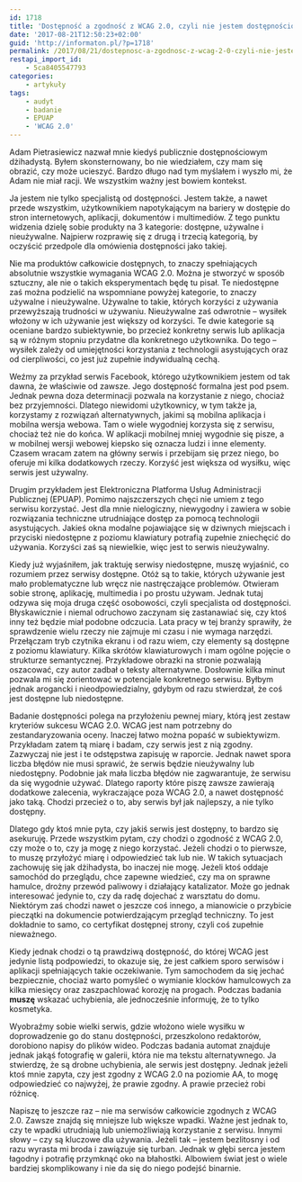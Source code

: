```yaml
---
id: 1718
title: 'Dostępność a zgodność z WCAG 2.0, czyli nie jestem dostępnościowym dżihadystą'
date: '2017-08-21T12:50:23+02:00'
guid: 'http://informaton.pl/?p=1718'
permalink: /2017/08/21/dostepnosc-a-zgodnosc-z-wcag-2-0-czyli-nie-jestem-dostepnosciowym-dzihadysta/
restapi_import_id:
    - 5ca8405547793
categories:
    - artykuły
tags:
    - audyt
    - badanie
    - EPUAP
    - 'WCAG 2.0'
---
```


Adam Pietrasiewicz nazwał mnie kiedyś publicznie dostępnościowym dżihadystą. Byłem skonsternowany, bo nie wiedziałem, czy mam się obrazić, czy może ucieszyć. Bardzo długo nad tym myślałem i wyszło mi, że Adam nie miał racji. We wszystkim ważny jest bowiem kontekst.

Ja jestem nie tylko specjalistą od dostępności. Jestem także, a nawet przede wszystkim, użytkownikiem napotykającym na bariery w dostępie do stron internetowych, aplikacji, dokumentów i multimediów. Z tego punktu widzenia dzielę sobie produkty na 3 kategorie: dostępne, używalne i nieużywalne. Najpierw rozprawię się z drugą i trzecią kategorią, by oczyścić przedpole dla omówienia dostępności jako takiej.

Nie ma produktów całkowicie dostępnych, to znaczy spełniających absolutnie wszystkie wymagania WCAG 2.0. Można je stworzyć w sposób sztuczny, ale nie o takich eksperymentach będę tu pisał. Te niedostępne zaś można podzielić na wspomniane powyżej kategorie, to znaczy używalne i nieużywalne. Używalne to takie, których korzyści z używania przewyższają trudności w używaniu. Nieużywalne zaś odwrotnie – wysiłek włożony w ich używanie jest większy od korzyści. Te dwie kategorie są oceniane bardzo subiektywnie, bo przecież konkretny serwis lub aplikacja są w różnym stopniu przydatne dla konkretnego użytkownika. Do tego – wysiłek zależy od umiejętności korzystania z technologii asystujących oraz od cierpliwości, co jest już zupełnie indywidualną cechą.

Weźmy za przykład serwis Facebook, którego użytkownikiem jestem od tak dawna, że właściwie od zawsze. Jego dostępność formalna jest pod psem. Jednak pewna doza determinacji pozwala na korzystanie z niego, chociaż bez przyjemności. Dlatego niewidomi użytkownicy, w tym także ja, korzystamy z rozwiązań alternatywnych, jakimi są mobilna aplikacja i mobilna wersja webowa. Tam o wiele wygodniej korzysta się z serwisu, chociaż też nie do końca. W aplikacji mobilnej mniej wygodnie się pisze, a w mobilnej wersji webowej kiepsko się oznacza ludzi i inne elementy. Czasem wracam zatem na główny serwis i przebijam się przez niego, bo oferuje mi kilka dodatkowych rzeczy. Korzyść jest większa od wysiłku, więc serwis jest używalny.

Drugim przykładem jest Elektroniczna Platforma Usług Administracji Publicznej (EPUAP). Pomimo najszczerszych chęci nie umiem z tego serwisu korzystać. Jest dla mnie nielogiczny, niewygodny i zawiera w sobie rozwiązania techniczne utrudniające dostęp za pomocą technologii asystujących. Jakieś okna modalne pojawiające się w dziwnych miejscach i przyciski niedostępne z poziomu klawiatury potrafią zupełnie zniechęcić do używania. Korzyści zaś są niewielkie, więc jest to serwis nieużywalny.

Kiedy już wyjaśniłem, jak traktuję serwisy niedostępne, muszę wyjaśnić, co rozumiem przez serwisy dostępne. Otóż są to takie, których używanie jest mało problematyczne lub wręcz nie nastręczające problemów. Otwieram sobie stronę, aplikację, multimedia i po prostu używam. Jednak tutaj odzywa się moja druga część osobowości, czyli specjalista od dostępności. Błyskawicznie i niemal odruchowo zaczynam się zastanawiać się, czy ktoś inny też będzie miał podobne odczucia. Lata pracy w tej branży sprawiły, że sprawdzenie wielu rzeczy nie zajmuje mi czasu i nie wymaga narzędzi. Przełączam tryb czytnika ekranu i od razu wiem, czy elementy są dostępne z poziomu klawiatury. Kilka skrótów klawiaturowych i mam ogólne pojęcie o strukturze semantycznej. Przykładowe obrazki na stronie pozwalają oszacować, czy autor zadbał o teksty alternatywne. Dosłownie kilka minut pozwala mi się zorientować w potencjale konkretnego serwisu. Byłbym jednak arogancki i nieodpowiedzialny, gdybym od razu stwierdzał, że coś jest dostępne lub niedostępne.

Badanie dostępności polega na przyłożeniu pewnej miary, którą jest zestaw kryteriów sukcesu WCAG 2.0. WCAG jest nam potrzebny do zestandaryzowania oceny. Inaczej łatwo można popaść w subiektywizm. Przykładam zatem tą miarę i badam, czy serwis jest z nią zgodny. Zazwyczaj nie jest i te odstępstwa zapisuję w raporcie. Jednak nawet spora liczba błędów nie musi sprawić, że serwis będzie nieużywalny lub niedostępny. Podobnie jak mała liczba błędów nie zagwarantuje, że serwisu da się wygodnie używać. Dlatego raporty które piszę zawsze zawierają dodatkowe zalecenia, wykraczające poza WCAG 2.0, a nawet dostępność jako taką. Chodzi przecież o to, aby serwis był jak najlepszy, a nie tylko dostępny.

Dlatego gdy ktoś mnie pyta, czy jakiś serwis jest dostępny, to bardzo się asekuruję. Przede wszystkim pytam, czy chodzi o zgodność z WCAG 2.0, czy może o to, czy ja mogę z niego korzystać. Jeżeli chodzi o to pierwsze, to muszę przyłożyć miarę i odpowiedzieć tak lub nie. W takich sytuacjach zachowuję się jak dżihadysta, bo inaczej nie mogę. Jeżeli ktoś oddaje samochód do przeglądu, chce zapewne wiedzieć, czy ma on sprawne hamulce, drożny przewód paliwowy i działający katalizator. Może go jednak interesować jedynie to, czy da radę dojechać z warsztatu do domu. Niektórym zaś chodzi nawet o jeszcze coś innego, a mianowicie o przybicie pieczątki na dokumencie potwierdzającym przegląd techniczny. To jest dokładnie to samo, co certyfikat dostępnej strony, czyli coś zupełnie nieważnego.

Kiedy jednak chodzi o tą prawdziwą dostępność, do której WCAG jest jedynie listą podpowiedzi, to okazuje się, że jest całkiem sporo serwisów i aplikacji spełniających takie oczekiwanie. Tym samochodem da się jechać bezpiecznie, chociaż warto pomyśleć o wymianie klocków hamulcowych za kilka miesięcy oraz zaszpachlować korozję na progach. Podczas badania **muszę** wskazać uchybienia, ale jednocześnie informuję, że to tylko kosmetyka.

Wyobraźmy sobie wielki serwis, gdzie włożono wiele wysiłku w doprowadzenie go do stanu dostępności, przeszkolono redaktorów, dorobiono napisy do plików wideo. Podczas badania automat znajduje jednak jakąś fotografię w galerii, która nie ma tekstu alternatywnego. Ja stwierdzę, że są drobne uchybienia, ale serwis jest dostępny. Jednak jeżeli ktoś mnie zapyta, czy jest zgodny z WCAG 2.0 na poziomie AA, to mogę odpowiedzieć co najwyżej, że prawie zgodny. A prawie przecież robi różnicę.

Napiszę to jeszcze raz – nie ma serwisów całkowicie zgodnych z WCAG 2.0. Zawsze znajdą się mniejsze lub większe wpadki. Ważne jest jednak to, czy te wpadki utrudniają lub uniemożliwiają korzystanie z serwisu. Innymi słowy – czy są kluczowe dla używania. Jeżeli tak – jestem bezlitosny i od razu wyrasta mi broda i zawiązuje się turban. Jednak w głębi serca jestem łagodny i potrafię przymknąć oko na błahostki. Albowiem świat jest o wiele bardziej skomplikowany i nie da się do niego podejść binarnie.
